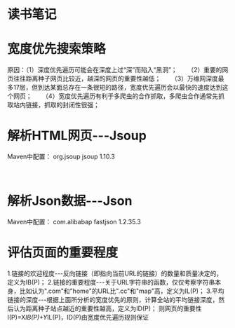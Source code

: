#  读书笔记

# 宽度优先搜索策略
原因：（1）深度优先遍历可能会在深度上过“深”而陷入“黑洞”；
      （2）重要的网页往往距离种子网页比较近，越深的网页的重要性越低；
      （3）万维网深度最多17层，但到达某面总存在一条很短的路径，宽度优先遍历会以最快的速度达到这个网页；
      （4）宽度优先遍历有利于多爬虫的合作抓取，多爬虫合作通常先抓取站内链接，抓取的封闭性很强；
      
      
# 解析HTML网页---Jsoup
Maven中配置：
      <dependency>
         <groupId>org.jsoup</gorup>
         <artifactId>jsoup</artifactId>
         <version>1.10.3</version>
      </dependency>
      
      
# 解析Json数据---Json
Maven中配置：
      <dependency>
         <groupId>com.alibabap</gorup>
         <artifactId>fastjson</artifactId>
         <version>1.2.35.3</version>
      </dependency>


# 评估页面的重要程度
1.链接的欢迎程度---反向链接（即指向当前URL的链接）的数量和质量决定的，定义为IB(P)；
2.链接的重要程度---关于URL字符串的函数，仅仅考察字符串本身，比如认为".com"和"home"的URL比".cc"和"map"高，定义为IL(P)；
3.平均链接的深度---根据上面所分析的宽度优先的原则，计算全站的平均链接深度，然后认为距离种子站点越近的重要性越高，定义为ID(P)；
则网页的重要性I(P)=X*IB(P)+Y*IL(P)，ID(P)由宽度优先遍历规则保证 
